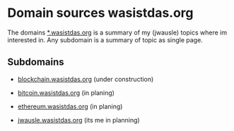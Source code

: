 # Domain sources wasistdas.org

The domains [*.wasistdas.org](http://wasistdas.org) is a summary of my (jwausle) topics where im interested in. Any subdomain is a summary of topic as single page.

## Subdomains

- [blockchain.wasistdas.org](http://blockchain.wasistdas.org) (under construction)
- [bitcoin.wasistdas.org](http://bitcoin.wasistdas.org) (in planing)
- [ethereum.wasistdas.org](http://ethereum.wasistdas.org) (in planing)

- [jwausle.wasistdas.org](http://jwausle.wasistdas.org) (its me in planning)

